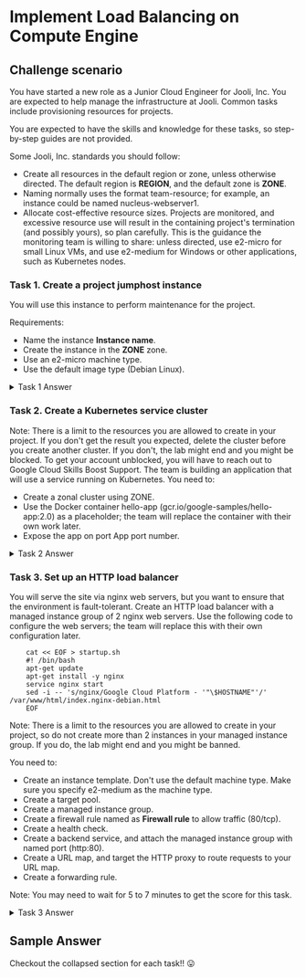 # Implement Load Balancing on Compute Engine

## Challenge scenario
You have started a new role as a Junior Cloud Engineer for Jooli, Inc. You are expected to help manage the infrastructure at Jooli. Common tasks include provisioning resources for projects.

You are expected to have the skills and knowledge for these tasks, so step-by-step guides are not provided.

Some Jooli, Inc. standards you should follow:

 * Create all resources in the default region or zone, unless otherwise directed. The default region is **REGION**, and the default zone is **ZONE**.
 * Naming normally uses the format team-resource; for example, an instance could be named nucleus-webserver1.
 * Allocate cost-effective resource sizes. Projects are monitored, and excessive resource use will result in the containing project's termination (and possibly yours), so plan carefully. This is the guidance the monitoring team is willing to share: unless directed, use e2-micro for small Linux VMs, and use e2-medium for Windows or other applications, such as Kubernetes nodes.

### Task 1. Create a project jumphost instance
You will use this instance to perform maintenance for the project.

Requirements:

 * Name the instance **Instance name**.
 * Create the instance in the **ZONE** zone.
 * Use an e2-micro machine type.
 * Use the default image type (Debian Linux).

<details>
<summary>Task 1 Answer</summary>
<br>
        
```
gcloud config set compute/region REGION

export REGION=REGION

export ZONE=Zone

gcloud compute instances create **<INSTANCE NAME>** –machine-type e2-micro --zone=**<ZONE>**
```

</details>

### Task 2. Create a Kubernetes service cluster
Note: There is a limit to the resources you are allowed to create in your project. If you don't get the result you expected, delete the cluster before you create another cluster. If you don't, the lab might end and you might be blocked. To get your account unblocked, you will have to reach out to Google Cloud Skills Boost Support.
The team is building an application that will use a service running on Kubernetes. You need to:

 * Create a zonal cluster using ZONE.
 * Use the Docker container hello-app (gcr.io/google-samples/hello-app:2.0) as a placeholder; the team will replace the container with their own work later.
 * Expose the app on port App port number.

<details>
<summary>Task 2 Answer</summary>
<br>
        
```
gcloud container clusters create --machine-type=e2-medium --zone=ZONE lab-cluster
kubectl create deployment hello-server --image= gcr.io/google-samples/hello-app:2.0
kubectl expose deployment hello-server --type=LoadBalancer --port 8081
kubectl get service 
```

</details>

### Task 3. Set up an HTTP load balancer
You will serve the site via nginx web servers, but you want to ensure that the environment is fault-tolerant. Create an HTTP load balancer with a managed instance group of 2 nginx web servers. Use the following code to configure the web servers; the team will replace this with their own configuration later.
        
        cat << EOF > startup.sh
        #! /bin/bash
        apt-get update
        apt-get install -y nginx
        service nginx start
        sed -i -- 's/nginx/Google Cloud Platform - '"\$HOSTNAME"'/' /var/www/html/index.nginx-debian.html
        EOF

Note: There is a limit to the resources you are allowed to create in your project, so do not create more than 2 instances in your managed instance group. If you do, the lab might end and you might be banned.

You need to:

 * Create an instance template. Don't use the default machine type. Make sure you specify e2-medium as the machine type.
 * Create a target pool.
 * Create a managed instance group.
 * Create a firewall rule named as **Firewall rule** to allow traffic (80/tcp).
 * Create a health check.
 * Create a backend service, and attach the managed instance group with named port (http:80).
 * Create a URL map, and target the HTTP proxy to route requests to your URL map.
 * Create a forwarding rule.

Note: You may need to wait for 5 to 7 minutes to get the score for this task.

<details>
<summary>Task 3 Answer</summary>
<br>

Create the web server frontend:

```
cat << EOF > startup.sh
#! /bin/bash
apt-get update
apt-get install -y nginx
service nginx start
sed -i -- 's/nginx/Google Cloud Platform - '"\$HOSTNAME"'/' /var/www/html/index.nginx-debian.html
EOF
 
gcloud compute instance-templates create web-server-template \
        --metadata-from-file startup-script=startup.sh \
 
        --machine-type g1-small \
        --region <dynamic-region>
 
gcloud compute instance-groups managed create web-server-group \
        --base-instance-name web-server \
        --size 2 \
        --template web-server-template \
        --region <dynamic-region>
 
gcloud compute firewall-rules create <dynamic-firewall-rule> \
        --allow tcp:80 \
        --network default
 
gcloud compute http-health-checks create http-basic-check
 
gcloud compute instance-groups managed \
        set-named-ports web-server-group \
        --named-ports http:80 \
        --region <dynamic-region>
 
gcloud compute backend-services create web-server-backend \
        --protocol HTTP \
        --http-health-checks http-basic-check \
        --global
 
gcloud compute backend-services add-backend web-server-backend \
        --instance-group web-server-group \
        --instance-group-region <dynamic-region> \
        --global
 
gcloud compute url-maps create web-server-map \
        --default-service web-server-backend
 
gcloud compute target-http-proxies create http-lb-proxy \
        --url-map web-server-map
 
gcloud compute forwarding-rules create http-content-rule \
      --global \
      --target-http-proxy http-lb-proxy \
      --ports 80
 
gcloud compute forwarding-rules list
```
</details>


## Sample Answer
Checkout the collapsed section for each task!! :stuck_out_tongue:
